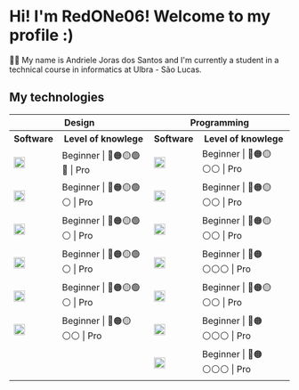 # Hi! I'm RedONe06! Welcome to my profile :)

👩🏻 My name is Andriele Joras dos Santos and I'm currently a student in a technical course in informatics at Ulbra - São Lucas.

## My technologies

<table>
  <tr>
    <th colspan=2>Design</th>
    <th colspan=2>Programming</th>
  </tr>
  <tr>
    <th>Software</th>
    <th>Level of knowlege</th>
    <th>Software</th>
    <th>Level of knowlege</th>
  </tr>
  <tr>
    <!--Design-->
    <td><img src="https://cdn.jsdelivr.net/gh/devicons/devicon/icons/canva/canva-original.svg" width=20px height=20px/></td>
    <td> Beginner | 🔴🟠🟡🟢🔵 | Pro </td>
    <!--Programming-->
    <td><img src="https://cdn.jsdelivr.net/gh/devicons/devicon/icons/vscode/vscode-original.svg" width=20px height=20px/></td>
    <td> Beginner | 🔴🟠🟡⚪⚪ | Pro </td>
  </tr>
  <tr>
    <!--Design-->
    <td><img src="https://cdn.jsdelivr.net/gh/devicons/devicon/icons/figma/figma-original.svg" width=20px height=20px/></td>
    <td> Beginner | 🔴🟠🟡🟢⚪ | Pro </td>
    <!--Programming-->
    <td><img src="https://cdn.jsdelivr.net/gh/devicons/devicon/icons/css3/css3-original.svg" width=20px height=20px/></td>
    <td> Beginner | 🔴🟠🟡⚪⚪ | Pro </td>
  </tr>
  <tr>
    <!--Design-->
    <td><img src="https://cdn.jsdelivr.net/gh/devicons/devicon/icons/photoshop/photoshop-plain.svg" width=20px height=20px/></td>
    <td> Beginner | 🔴🟠🟡🟢⚪ | Pro </td>
    <!--Programming-->
    <td><img src="https://cdn.jsdelivr.net/gh/devicons/devicon/icons/github/github-original.svg" width=20px height=20px/></td>
    <td> Beginner | 🔴🟠🟡⚪⚪ | Pro </td>
  </tr>
  <tr>
    <td><img src="https://cdn.jsdelivr.net/gh/devicons/devicon/icons/premierepro/premierepro-original.svg" width=20px height=20px/></td>
    <td> Beginner | 🔴🟠🟡🟢⚪ | Pro </td>
    <!--Programming-->
    <td><img src="https://cdn.jsdelivr.net/gh/devicons/devicon/icons/git/git-original.svg" width=20px height=20px/></td>
    <td> Beginner | 🔴🟠⚪⚪⚪ | Pro </td>
  </tr>
  <tr>
  <td><img src="https://cdn.jsdelivr.net/gh/devicons/devicon/icons/illustrator/illustrator-plain.svg" width=20px height=20px/></td>
    <td> Beginner | 🔴🟠🟡🟢⚪ | Pro </td>
    <!--Programming-->
    <td><img src="https://cdn.jsdelivr.net/gh/devicons/devicon/icons/html5/html5-original.svg" width=20px height=20px/></td>
    <td> Beginner | 🔴🟠🟡⚪⚪ | Pro </td>
  </tr>
  <tr>
    <td><img src="https://cdn.jsdelivr.net/gh/devicons/devicon/icons/aftereffects/aftereffects-original.svg" width=20px height=20px/></td>
    <td> Beginner | 🔴🟠🟡⚪⚪ | Pro </td>
    <td><img src="https://cdn.jsdelivr.net/gh/devicons/devicon/icons/java/java-original.svg" width=20px height=20px/></td>
    <td> Beginner | 🔴🟠⚪⚪⚪ | Pro</td>
  </tr>
  <tr>
    <td></td>
    <td></td>
    <td><img src="https://cdn.jsdelivr.net/gh/devicons/devicon/icons/javascript/javascript-original.svg" width=20px height=20px/></td>
    <td> Beginner | 🔴🟠⚪⚪⚪ | Pro </td>
  </tr>
</table>




          
          
          
          
          
